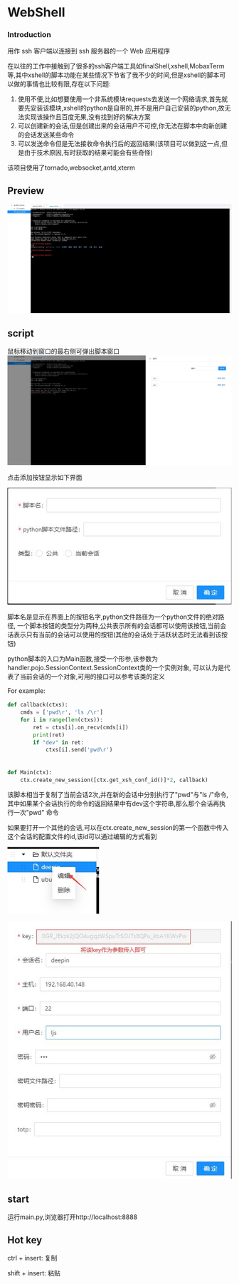 # WebShell


### Introduction

用作 ssh 客户端以连接到 ssh 服务器的一个 Web 应用程序

在以往的工作中接触到了很多的ssh客户端工具如finalShell,xshell,MobaxTerm等,其中xshell的脚本功能在某些情况下节省了我不少的时间,但是xshell的脚本可以做的事情也比较有限,存在以下问题:
1. 使用不便,比如想要使用一个非系统模块requests去发送一个网络请求,首先就要先安装该模块,xshell的python是自带的,并不是用户自己安装的python,故无法实现该操作且百度无果,没有找到好的解决方案
2. 可以创建新的会话,但是创建出来的会话用户不可控,你无法在脚本中向新创建的会话发送某些命令
3. 可以发送命令但是无法接收命令执行后的返回结果(该项目可以做到这一点,但是由于技术原因,有时获取的结果可能会有些奇怪)

该项目使用了tornado,websocket,antd,xterm

## Preview

![webshell.jpg](preview/webshell.jpg)

## script
鼠标移动到窗口的最右侧可弹出脚本窗口
![script.jpg](preview%2Fscript.jpg)

点击添加按钮显示如下界面

![addScript.jpg](preview%2FaddScript.jpg)

脚本名是显示在界面上的按钮名字,python文件路径为一个python文件的绝对路径,
一个脚本按钮的类型分为两种,公共表示所有的会话都可以使用该按钮,当前会话表示只有当前的会话可以使用的按钮(其他的会话处于活跃状态时无法看到该按钮)

python脚本的入口为Main函数,接受一个形参,该参数为handler.pojo.SessionContext.SessionContext类的一个实例对象,
可以认为是代表了当前会话的一个对象,可用的接口可以参考该类的定义

For example:

```python
def callback(ctxs):
    cmds = ['pwd\r', 'ls /\r']
    for i in range(len(ctxs)):
        ret = ctxs[i].on_recv(cmds[i])
        print(ret)
        if "dev" in ret:
            ctxs[i].send('pwd\r')


def Main(ctx):
    ctx.create_new_session([ctx.get_xsh_conf_id()]*2, callback)
```
该脚本相当于复制了当前会话2次,并在新的会话中分别执行了"pwd"与"ls /"命令,其中如果某个会话执行的命令的返回结果中有dev这个字符串,那么那个会话再执行一次"pwd" 命令

如果要打开一个其他的会话,可以在ctx.create_new_session的第一个函数中传入这个会话的配置文件的id,该id可以通过编辑的方式看到

![edit.jpg](preview%2Fedit.jpg)

![get_session_conf_key.jpg](preview%2Fget_session_conf_key.jpg)


## start
运行main.py,浏览器打开http://localhost:8888

## Hot key
ctrl + insert: 复制

shift + insert: 粘贴